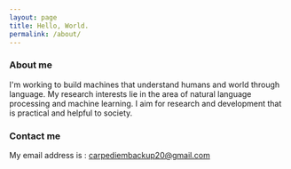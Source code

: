 ```yaml
---
layout: page
title: Hello, World.
permalink: /about/
---
```


### About me

I'm working to build machines that understand humans and world through language.
My research interests lie in the area of natural language processing and machine learning.
I aim for research and development that is practical and helpful to society.

### Contact me

My email address is :
[carpediembackup20@gmail.com](mailto:email@domain.com)